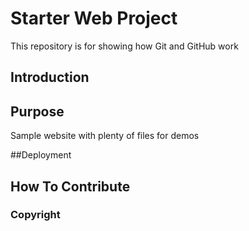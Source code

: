 # Starter Web Project

This repository is for showing how Git and GitHub work

## Introduction

## Purpose
Sample website with plenty of files for demos

##Deployment

## How To Contribute

### Copyright
